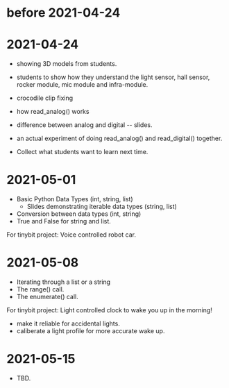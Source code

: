 # before 2021-04-24
# 2021-04-24
* showing 3D models from students.
* students to show how they understand the light sensor, hall sensor, rocker module, mic module and infra-module.
* crocodile clip fixing
* how read_analog() works
* difference between analog and digital -- slides.
* an actual experiment of doing read_analog() and read_digital() together.

* Collect what students want to learn next time.

# 2021-05-01
* Basic Python Data Types (int, string, list)
  * Slides demonstrating iterable data types (string, list)
* Conversion between data types (int, string)
* True and False for string and list.

For tinybit project: Voice controlled robot car.

# 2021-05-08
* Iterating through a list or a string
* The range() call.
* The enumerate() call.

For tinybit project: Light controlled clock to wake you up in the morning!
* make it reliable for accidental lights.
* caliberate a light profile for more accurate wake up.

# 2021-05-15
* TBD.
